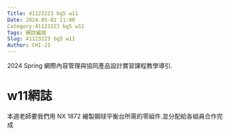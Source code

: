 ```yaml
---
Title: 41123223 bg5 w11
Date: 2024-05-02 11:00
Category:41123223 bg5 w11
Tags: 網誌編寫
Slug: 41123223 bg5 w11
Author: CHI-23
---
```


2024 Spring 網際內容管理與協同產品設計實習課程教學導引.

<!-- PELICAN_END_SUMMARY -->

# w11網誌
本週老師要我們用 NX 1872 繪製鋼球平衡台所需的零組件.並分配給各組員合作完成
